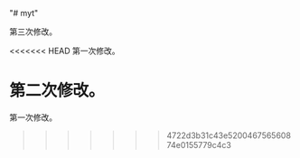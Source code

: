 "# myt" 

第三次修改。


<<<<<<< HEAD
第一次修改。

第二次修改。
=======
第一次修改。
>>>>>>> 4722d3b31c43e520046756560874e0155779c4c3
